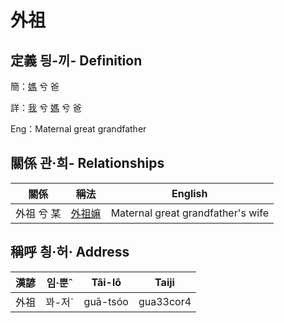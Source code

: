 # 外祖
## 定義 딍-끼- Definition
簡：[媽](member3.md) 兮 爸

詳：[我](member1.md) 兮 [媽](member3.md) 兮 爸

Eng：Maternal great grandfather

## 關係 관·희- Relationships

關係 | 稱法 | English
--- | --- | --- 
外祖 兮 某 | [外祖嫲](member45.md) | Maternal great grandfather's wife


## 稱呼 칑·허· Address

漢諺 | 임·뿐ˆ | Tâi-lô | Taiji
--- | --- | --- | --- 
外祖 | 꽈-저ˊ | guā-tsóo | gua33cor4 
